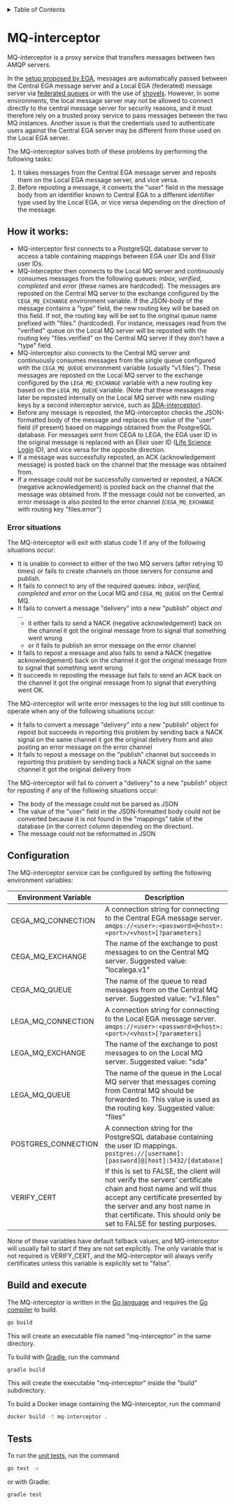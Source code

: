 <!-- TABLE OF CONTENTS -->
<details>
  <summary>Table of Contents</summary>
  <ol>
   <li><a href="#mq-interceptor">MQ-interceptor</a></li>
    <li>
      <a href="#how-it-works">How it works</a>
      <ul>
        <li><a href="#error-situations">Error situations</a></li>
      </ul>
    </li>
    <li><a href="#configuration">Configuration</a></li>
    <li><a href="#build-and-execute">Build and execute</a></li>
    <li><a href="#tests">Tests</a></li>
  </ol>
</details>




# MQ-interceptor

MQ-interceptor is a proxy service that transfers messages between two AMQP servers.

In the [setup proposed by EGA](https://localega.readthedocs.io/en/latest/amqp.html#connection-to-central-ega), messages are automatically passed between the Central EGA message server 
and a Local EGA (federated) message server via [federated queues](https://www.rabbitmq.com/docs/federation) or with the use of [shovels](https://www.rabbitmq.com/docs/shovel). 
However, in some environments, the local message server may not be allowed to connect directly to the central message server for security reasons, 
and it must therefore rely on a trusted proxy service to pass messages between the two MQ instances.
Another issue is that the credentials used to authenticate users against the Central EGA server may be different from those used on the Local EGA server.

The MQ-interceptor solves both of these problems by performing the following tasks:

1. It takes messages from the Central EGA message server and reposts them on the Local EGA message server, and vice versa.
2. Before reposting a message, it converts the "user" field in the message body from an identifier known to Central EGA to a different identifier type used by the Local EGA, or vice versa depending on the direction of the message.

## How it works:

- MQ-interceptor first connects to a PostgreSQL database server to access a table containing mappings between EGA user IDs and Elixir user IDs.
- MQ-interceptor then connects to the Local MQ server and continuously consumes messages from the following queues: _inbox_, _verified_, _completed_ and _error_ (these names are hardcoded). The messages are reposted on the Central MQ server to the exchange configured by the `CEGA_MQ_EXCHANGE` environment variable. If the JSON-body of the message contains a "type" field, the new routing key will be based on this field. If not, the routing key will be set to the original queue name prefixed with "files." (hardcoded). For instance, messages read from the "verified" queue on the Local MQ server will be reposted with the routing key "files.verified" on the Central MQ server if they don’t have a "type" field.
- MQ-interceptor also connects to the Central MQ server and continuously consumes messages from the single queue configured with the `CEGA_MQ_QUEUE` environment variable (usually "v1.files"). These messages are reposted on the Local MQ server to the exchange configured by the `LEGA_MQ_EXCHANGE` variable with a new routing key based on the `LEGA_MQ_QUEUE` variable. (Note that these messages may later be reposted internally on the Local MQ server with new routing keys by a second interceptor service, such as [SDA-interceptor](https://github.com/neicnordic/sensitive-data-archive/blob/main/sda/cmd/intercept/intercept.md)).
- Before any message is reposted, the MQ-interceptor checks the JSON-formatted body of the message and replaces the value of the "user" field (if present) based on mappings obtained from the PostgreSQL database. For messages sent from CEGA to LEGA, the EGA user ID in the original message is replaced with an Elixir user ID ([Life Science Login](https://lifescience-ri.eu/ls-login/) ID), and vice versa for the opposite direction.
- If a message was successfully reposted, an ACK (acknowledgement message) is posted back on the channel that the message was obtained from.
- If a message could not be successfully converted or reposted, a NACK (negative acknowledgement) is posted back on the channel that the message was obtained from. If the message could not be converted, an error message is also posted to the error channel (`CEGA_MQ_EXCHANGE` with routing key "files.error")

### Error situations

The MQ-interceptor will exit with status code 1 if any of the following situations occur:
- It is unable to connect to either of the two MQ servers (after retrying 10 times) or fails to create channels on those servers for consume and publish.
- It fails to connect to any of the required queues:  _inbox_, _verified_, _completed_ and _error_ on the Local MQ and `CEGA_MQ_QUEUE` on the Central MQ.
- It fails to convert a message "delivery" into a new "publish" object _and_ …
    - it either fails to send a NACK (negative acknowledgement) back on the channel it got the original message from to signal that something went wrong
    - or it fails to publish an error message on the error channel
- It fails to repost a message and also fails to send a NACK (negative acknowledgement) back on the channel it got the original message from to signal that something went wrong
- It succeeds in reposting the message but fails to send an ACK back on the channel it got the original message from to signal that everything went OK.

The MQ-interceptor will write error messages to the log but still continue to operate when any of the following situations occur:
- It fails to convert a message "delivery" into a new "publish" object for repost but succeeds in reporting this problem by sending back a NACK signal on the same channel it got the original delivery from and also posting an error message on the error channel
- It fails to repost a message on the "publish" channel but succeeds in reporting this problem by sending back a NACK signal on the same channel it got the original delivery from

The MQ-interceptor will fail to convert a "delivery" to a new "publish" object for reposting if any of the following situations occur:
- The body of the message could not be parsed as JSON 
- The value of the "user" field in the JSON-formatted body could not be converted because it is not found in the "mappings" table of the database (in the correct column depending on the direction).
-  The message could not be reformatted in JSON

## Configuration
The MQ-interceptor service can be configured by setting the following environment variables:

| Environment Variable | Description | 
| --- | --- |
| CEGA_MQ_CONNECTION | A connection string for connecting to the Central EGA message server.<br>`amqps://<user>:<password>@<host>:<port>/<vhost>[?parameters]` |
| CEGA_MQ_EXCHANGE | The name of the exchange to post messages to on the Central MQ server. Suggested value: "localega.v1" |
| CEGA_MQ_QUEUE | The name of the queue to read messages from on the Central MQ server. Suggested value: "v1.files" |
| LEGA_MQ_CONNECTION |  A connection string for connecting to the Local EGA message server.<br>`amqps://<user>:<password>@<host>:<port>/<vhost>[?parameters]` |
| LEGA_MQ_EXCHANGE | The name of the exchange to post messages to on the Local MQ server. Suggested value: "sda" |
| LEGA_MQ_QUEUE | The name of the queue in the Local MQ server that messages coming from Central MQ should be forwarded to. This value is used as the routing key. Suggested value: "files" |
| POSTGRES_CONNECTION | A connection string for the PostgreSQL database containing the user ID mappings.<br>`postgres://[username]:[password]@[host]:5432/[database]` | 
| VERIFY_CERT | If this is set to FALSE, the client will not verify the servers’ certificate chain and host name and will thus accept any certificate presented by the server and any host name in that certificate. This should only be set to FALSE for testing purposes. |

None of these variables have default fallback values, and MQ-interceptor will usually fail to start if they are not set explicitly. The only variable that is not required is VERIFY_CERT, and the MQ-interceptor will always verify certificates unless this variable is explicitly set to "false".

## Build and execute
The MQ-interceptor is written in the [Go language](https://go.dev/) and requires the [Go compiler](https://go.dev/doc/install) to build.
```bash
go build
```
This will create an executable file named "mq-interceptor" in the same directory.

To build with [Gradle](https://gradle.org/), run the command
```bash
gradle build
```
This will create the executable "mq-interceptor" inside the "build" subdirectory.

To build a Docker image containing the MQ-interceptor, run the command
```bash
docker build -t mq-interceptor .
```

## Tests
To run the [unit tests](main_test.go), run the command
```bash
go test -v
```
or with Gradle:
```bash
gradle test
```


